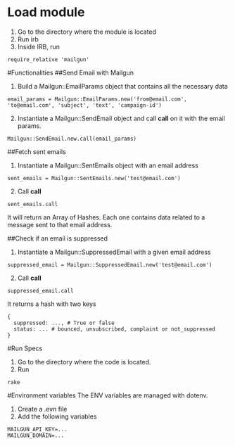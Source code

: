 Load module
===========
1. Go to the directory where the module is located
2. Run irb
3. Inside IRB, run
```
require_relative 'mailgun'
```

#Functionalities
##Send Email with Mailgun

1. Build a Mailgun::EmailParams object that contains all the necessary data
```
email_params = Mailgun::EmailParams.new('from@email.com', 'to@email.com', 'subject', 'text', 'campaign-id')
```
2. Instantiate a Mailgun::SendEmail object and call **call** on it with the email params.
```
Mailgun::SendEmail.new.call(email_params)
```

##Fetch sent emails

1. Instantiate a Mailgun::SentEmails object with an email address
```
sent_emails = Mailgun::SentEmails.new('test@email.com')
```
2. Call **call**
```
sent_emails.call
```

It will return an Array of Hashes. Each one contains data related to a message sent to that email address.

##Check if an email is suppressed

1. Instantiate a Mailgun::SuppressedEmail with a given email address
```
suppressed_email = Mailgun::SuppressedEmail.new('test@email.com')
```
2. Call **call**
```
suppressed_email.call
```

It returns a hash with two keys
```
{
  suppressed: ..., # True or false
  status: ... # bounced, unsubscribed, complaint or not_suppressed
}
```

#Run Specs
1. Go to the directory where the code is located.
2. Run
```
rake
```

#Environment variables
The ENV variables are managed with dotenv.

1. Create a .evn file
2. Add the following variables
```
MAILGUN_API_KEY=...
MAILGUN_DOMAIN=...
```

